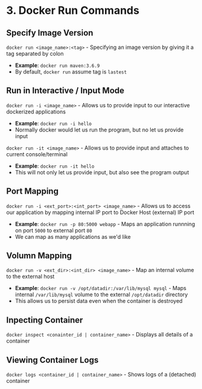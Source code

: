 # 3. Docker Run Commands

## Specify Image Version

`docker run <image_name>:<tag>` - Specifying an image version by giving it a tag separated by colon
  - **Example**: `docker run maven:3.6.9`
  - By default, `docker run` assume tag is `lastest`

## Run in Interactive / Input  Mode

`docker run -i <image_name>` - Allows us to provide input to our interactive dockerized applications
  - **Example**: `docker run -i hello`
  - Normally docker would let us run the program, but no let us provide input

`docker run -it <image_name>` - Allows us to provide input and attaches to current console/terminal
  - **Example**: `docker run -it hello`
  - This will not only let us provide input, but also see the program output

## Port Mapping

`docker run -i <ext_port>:<int_port> <image_name>` - Allows us to access our application by mapping internal IP port to Docker Host (external) IP port
  - **Example**: `docker run -p 80:5000 webapp` - Maps an application runnning on port `5000` to external port `80`
  - We can map as many applications as we'd like

## Volumn Mapping

`docker run -v <ext_dir>:<int_dir> <image_name>` - Map an internal volume to the external host
  - **Example**: `docker run -v /opt/datadir:/var/lib/mysql mysql` - Maps internal `/var/lib/mysql` volume to the external `/opt/datadir` directory
  - This allows us to persist data even when the container is destroyed

## Inpecting Container

`docker inspect <conainter_id | container_name>` - Displays all details of a container

## Viewing Container Logs

`docker logs <container_id | container_name>` - Shows logs of a (detached) container

